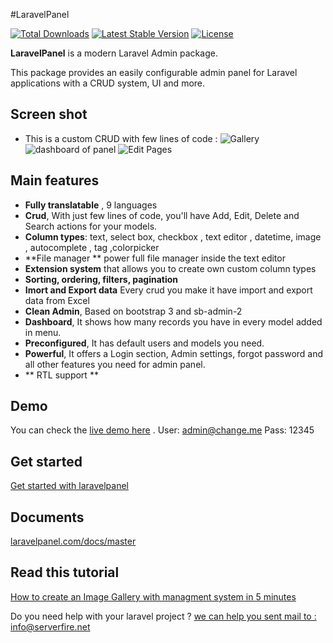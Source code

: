 #LaravelPanel

[![Total Downloads](https://poser.pugx.org/serverfireteam/panel/downloads.svg)](https://packagist.org/packages/serverfireteam/panel)
[![Latest Stable Version](https://poser.pugx.org/serverfireteam/panel/v/stable.svg)](https://packagist.org/packages/serverfireteam/panel)
[![License](https://poser.pugx.org/serverfireteam/panel/license.svg)](https://packagist.org/packages/serverfireteam/panel)

**LaravelPanel** is a modern Laravel Admin package. 

This package provides an easily configurable admin panel for Laravel applications with a CRUD system, UI and more.

## Screen shot 
- This is a custom CRUD with few lines of code :
![Gallery](http://laravelpanel.com/assets/img/create-gallery-2.png)
![dashboard of panel](https://raw.githubusercontent.com/serverfireteam/panel/master/public/img/serverfire-panel-dashboard.jpg)
![Edit Pages](https://raw.githubusercontent.com/serverfireteam/panel/master/public/img/serverfire-panel-crud-edit.jpg)

## Main features


- **Fully translatable** , 9 languages
- **Crud**, With just few lines of code, you'll have Add, Edit, Delete and Search actions for your models.
- **Column types**: text, select box, checkbox , text editor , datetime, image , autocomplete  , tag ,colorpicker 
- **File manager ** power full file manager inside the text editor 
- **Extension system** that allows you to create own custom column types
- **Sorting, ordering, filters, pagination**
- **Imort and Export data** Every  crud you make it have import and export data from Excel  
- **Clean Admin**, Based on bootstrap 3 and sb-admin-2 
- **Dashboard**, It shows how many records you have in every model added in menu.
- **Preconfigured**, It has default users and models you need.
- **Powerful**, It offers a Login section, Admin settings, forgot password and all other features you need for admin panel.
- ** RTL support **


## Demo 
You can check the [live demo here](http://demo.serverfire.net/panel) .
User: admin@change.me
Pass: 12345 

## Get started
[Get started with laravelpanel](http://laravelpanel.com/docs/master/get-started)

## Documents    
[laravelpanel.com/docs/master](http://laravelpanel.com/docs/master) 

## Read this tutorial
[How to create an Image Gallery with managment system in 5 minutes](http://laravelpanel.com/docs/master/create-gallery)


Do you need help with your laravel project ? [we can help you sent mail to : info@serverfire.net](mailto:info@serverfire.net) 
